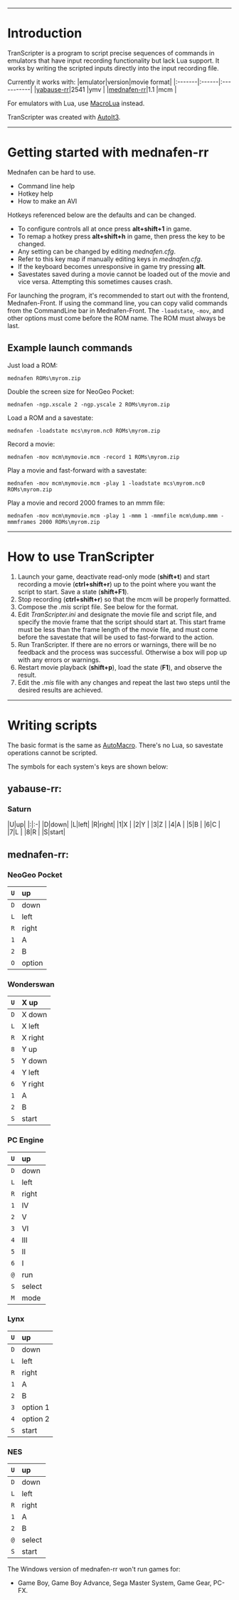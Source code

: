 


---

# Introduction #

TranScripter is a program to script precise sequences of commands in emulators that have input recording functionality but lack Lua support. It works by writing the scripted inputs directly into the input recording file.

Currently it works with:
|emulator|version|movie format|
|:-------|:------|:-----------|
|[yabause-rr](http://code.google.com/p/yabause-rr/)|2541   |ymv         |
|[mednafen-rr](http://code.google.com/p/mednafen-rr/)|1.1    |mcm         |

For emulators with Lua, use [MacroLua](MacroLuaDocumentation.md) instead.

TranScripter was created with [AutoIt3](http://www.autoitscript.com/autoit3/index.shtml).


---

# Getting started with mednafen-rr #

Mednafen can be hard to use.

  * Command line help
  * Hotkey help
  * How to make an AVI

Hotkeys referenced below are the defaults and can be changed.

  * To configure controls all at once press **alt+shift+1** in game.
  * To remap a hotkey press **alt+shift+h** in game, then press the key to be changed.
  * Any setting can be changed by editing _mednafen.cfg_.
  * Refer to this key map if manually editing keys in _mednafen.cfg_.
  * If the keyboard becomes unresponsive in game try pressing **alt**.
  * Savestates saved during a movie cannot be loaded out of the movie and vice versa. Attempting this sometimes causes crash.

For launching the program, it's recommended to start out with the frontend, Mednafen-Front. If using the command line, you can copy valid commands from the CommandLine bar in Mednafen-Front. The `-loadstate`, `-mov`, and other options must come before the ROM name. The ROM must always be last.

## Example launch commands ##

Just load a ROM:

`mednafen ROMs\myrom.zip`

Double the screen size for NeoGeo Pocket:

`mednafen -ngp.xscale 2 -ngp.yscale 2 ROMs\myrom.zip`

Load a ROM and a savestate:

`mednafen -loadstate mcs\myrom.nc0 ROMs\myrom.zip`

Record a movie:

`mednafen -mov mcm\mymovie.mcm -record 1 ROMs\myrom.zip`

Play a movie and fast-forward with a savestate:

`mednafen -mov mcm\mymovie.mcm -play 1 -loadstate mcs\myrom.nc0 ROMs\myrom.zip`

Play a movie and record 2000 frames to an mmm file:

`mednafen -mov mcm\mymovie.mcm -play 1 -mmm 1 -mmmfile mcm\dump.mmm -mmmframes 2000 ROMs\myrom.zip`


---

# How to use TranScripter #

  1. Launch your game, deactivate read-only mode (**shift+t**) and start recording a movie (**ctrl+shift+r**) up to the point where you want the script to start. Save a state (**shift+F1**).
  1. Stop recording (**ctrl+shift+r**) so that the mcm will be properly formatted.
  1. Compose the _.mis_ script file. See below for the format.
  1. Edit _TranScripter.ini_ and designate the movie file and script file, and specify the movie frame that the script should start at. This start frame must be less than the frame length of the movie file, and must come before the savestate that will be used to fast-forward to the action.
  1. Run TranScripter. If there are no errors or warnings, there will be no feedback and the process was successful. Otherwise a box will pop up with any errors or warnings.
  1. Restart movie playback (**shift+p**), load the state (**F1**), and observe the result.
  1. Edit the _.mis_ file with any changes and repeat the last two steps until the desired results are achieved.


---

# Writing scripts #

The basic format is the same as [AutoMacro](AutoMacroDocumentation.md). There's no Lua, so savestate operations cannot be scripted.

The symbols for each system's keys are shown below:

## yabause-rr: ##
### Saturn ###
|U|up|
|:|:-|
|D|down|
|L|left|
|R|right|
|1|X |
|2|Y |
|3|Z |
|4|A |
|5|B |
|6|C |
|7|L |
|8|R |
|S|start|


## mednafen-rr: ##
### NeoGeo Pocket ###
|`U`|up|
|:--|:-|
|`D`|down|
|`L`|left|
|`R`|right|
|`1`|A |
|`2`|B |
|`O`|option|


### Wonderswan ###
|`U`|X up|
|:--|:---|
|`D`|X down|
|`L`|X left|
|`R`|X right|
|`8`|Y up|
|`5`|Y down|
|`4`|Y left|
|`6`|Y right|
|`1`|A   |
|`2`|B   |
|`S`|start|


### PC Engine ###
|`U`|up|
|:--|:-|
|`D`|down|
|`L`|left|
|`R`|right|
|`1`|IV|
|`2`|V |
|`3`|VI|
|`4`|III|
|`5`|II|
|`6`|I |
|`@`|run|
|`S`|select|
|`M`|mode|


### Lynx ###
|`U`|up|
|:--|:-|
|`D`|down|
|`L`|left|
|`R`|right|
|`1`|A |
|`2`|B |
|`3`|option 1|
|`4`|option 2|
|`S`|start|


### NES ###
|`U`|up|
|:--|:-|
|`D`|down|
|`L`|left|
|`R`|right|
|`1`|A |
|`2`|B |
|`@`|select|
|`S`|start|

The Windows version of mednafen-rr won't run games for:

  * Game Boy, Game Boy Advance, Sega Master System, Game Gear, PC-FX.